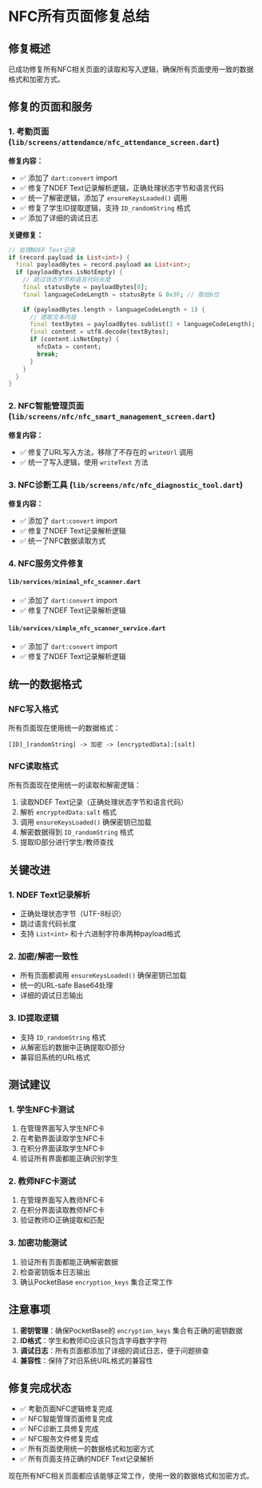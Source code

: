 # NFC所有页面修复总结

## 修复概述
已成功修复所有NFC相关页面的读取和写入逻辑，确保所有页面使用一致的数据格式和加密方式。

## 修复的页面和服务

### 1. 考勤页面 (`lib/screens/attendance/nfc_attendance_screen.dart`)
**修复内容：**
- ✅ 添加了 `dart:convert` import
- ✅ 修复了NDEF Text记录解析逻辑，正确处理状态字节和语言代码
- ✅ 统一了解密逻辑，添加了 `ensureKeysLoaded()` 调用
- ✅ 修复了学生ID提取逻辑，支持 `ID_randomString` 格式
- ✅ 添加了详细的调试日志

**关键修复：**
```dart
// 处理NDEF Text记录
if (record.payload is List<int>) {
  final payloadBytes = record.payload as List<int>;
  if (payloadBytes.isNotEmpty) {
    // 跳过状态字节和语言代码长度
    final statusByte = payloadBytes[0];
    final languageCodeLength = statusByte & 0x3F; // 取低6位
    
    if (payloadBytes.length > languageCodeLength + 1) {
      // 提取文本内容
      final textBytes = payloadBytes.sublist(1 + languageCodeLength);
      final content = utf8.decode(textBytes);
      if (content.isNotEmpty) {
        nfcData = content;
        break;
      }
    }
  }
}
```

### 2. NFC智能管理页面 (`lib/screens/nfc/nfc_smart_management_screen.dart`)
**修复内容：**
- ✅ 修复了URL写入方法，移除了不存在的 `writeUrl` 调用
- ✅ 统一了写入逻辑，使用 `writeText` 方法

### 3. NFC诊断工具 (`lib/screens/nfc/nfc_diagnostic_tool.dart`)
**修复内容：**
- ✅ 添加了 `dart:convert` import
- ✅ 修复了NDEF Text记录解析逻辑
- ✅ 统一了NFC数据读取方式

### 4. NFC服务文件修复

#### `lib/services/minimal_nfc_scanner.dart`
- ✅ 添加了 `dart:convert` import
- ✅ 修复了NDEF Text记录解析逻辑

#### `lib/services/simple_nfc_scanner_service.dart`
- ✅ 添加了 `dart:convert` import
- ✅ 修复了NDEF Text记录解析逻辑

## 统一的数据格式

### NFC写入格式
所有页面现在使用统一的数据格式：
```
[ID]_[randomString] -> 加密 -> [encryptedData]:[salt]
```

### NFC读取格式
所有页面现在使用统一的读取和解密逻辑：
1. 读取NDEF Text记录（正确处理状态字节和语言代码）
2. 解析 `encryptedData:salt` 格式
3. 调用 `ensureKeysLoaded()` 确保密钥已加载
4. 解密数据得到 `ID_randomString` 格式
5. 提取ID部分进行学生/教师查找

## 关键改进

### 1. NDEF Text记录解析
- 正确处理状态字节（UTF-8标识）
- 跳过语言代码长度
- 支持 `List<int>` 和十六进制字符串两种payload格式

### 2. 加密/解密一致性
- 所有页面都调用 `ensureKeysLoaded()` 确保密钥已加载
- 统一的URL-safe Base64处理
- 详细的调试日志输出

### 3. ID提取逻辑
- 支持 `ID_randomString` 格式
- 从解密后的数据中正确提取ID部分
- 兼容旧系统的URL格式

## 测试建议

### 1. 学生NFC卡测试
1. 在管理界面写入学生NFC卡
2. 在考勤界面读取学生NFC卡
3. 在积分界面读取学生NFC卡
4. 验证所有界面都能正确识别学生

### 2. 教师NFC卡测试
1. 在管理界面写入教师NFC卡
2. 在积分界面读取教师NFC卡
3. 验证教师ID正确提取和匹配

### 3. 加密功能测试
1. 验证所有页面都能正确解密数据
2. 检查密钥版本日志输出
3. 确认PocketBase `encryption_keys` 集合正常工作

## 注意事项

1. **密钥管理**：确保PocketBase的 `encryption_keys` 集合有正确的密钥数据
2. **ID格式**：学生和教师ID应该只包含字母数字字符
3. **调试日志**：所有页面都添加了详细的调试日志，便于问题排查
4. **兼容性**：保持了对旧系统URL格式的兼容性

## 修复完成状态
- ✅ 考勤页面NFC逻辑修复完成
- ✅ NFC智能管理页面修复完成
- ✅ NFC诊断工具修复完成
- ✅ NFC服务文件修复完成
- ✅ 所有页面使用统一的数据格式和加密方式
- ✅ 所有页面支持正确的NDEF Text记录解析

现在所有NFC相关页面都应该能够正常工作，使用一致的数据格式和加密方式。
